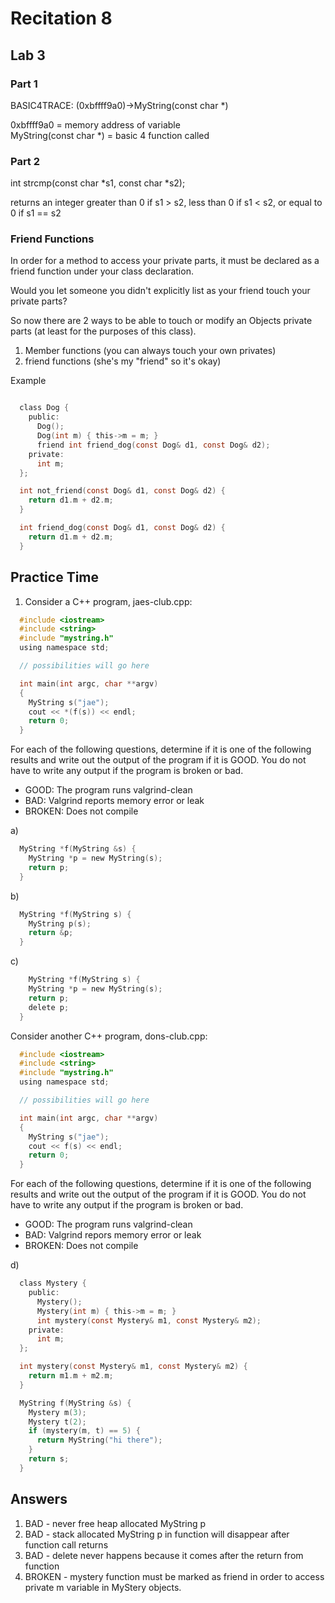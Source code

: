 # Recitation 8 #

## Lab 3 ##

### Part 1 ###

BASIC4TRACE: (0xbffff9a0)->MyString(const char *)

0xbffff9a0 = memory address of variable   
MyString(const char *) = basic 4 function called

### Part 2 ###

int strcmp(const char *s1, const char *s2);

returns an integer greater than 0 if s1 > s2, less than 0 if s1 < s2, or equal to 0 if s1 == s2

### Friend Functions ###

In order for a method to access your private parts, it must be declared as a friend function under your class declaration.

Would you let someone you didn't explicitly list as your friend touch your private parts?

So now there are 2 ways to be able to touch or modify an Objects private parts (at least for the purposes of this class).

1. Member functions (you can always touch your own privates)
2. friend functions (she's my "friend" so it's okay)

Example

```c

  class Dog {
    public:
      Dog();
      Dog(int m) { this->m = m; }
      friend int friend_dog(const Dog& d1, const Dog& d2);
    private:
      int m;
  };

  int not_friend(const Dog& d1, const Dog& d2) {
    return d1.m + d2.m;
  }

  int friend_dog(const Dog& d1, const Dog& d2) {
    return d1.m + d2.m;
  }
```

## Practice Time ##

1. Consider a C++ program, jaes-club.cpp:

```c
  #include <iostream>
  #include <string>
  #include "mystring.h"
  using namespace std;

  // possibilities will go here

  int main(int argc, char **argv)
  {
    MyString s("jae");
    cout << *(f(s)) << endl;
    return 0;
  }
```

For each of the following questions, determine if it is one of the 
following results and write out the output of the program if it is GOOD. You do not have to write any output if the program is broken or bad.

- GOOD: The program runs valgrind-clean
- BAD: Valgrind reports memory error or leak
- BROKEN: Does not compile

a)  

```c
  MyString *f(MyString &s) {
    MyString *p = new MyString(s);
    return p;
  }
```

b)  

```c
  MyString *f(MyString s) {
    MyString p(s);
    return &p;  
  }
```

c)  

```c
    MyString *f(MyString s) {
    MyString *p = new MyString(s);
    return p;
    delete p;
  }
```

Consider another C++ program, dons-club.cpp:

```c
  #include <iostream>
  #include <string>
  #include "mystring.h"
  using namespace std;

  // possibilities will go here

  int main(int argc, char **argv)
  {
    MyString s("jae");
    cout << f(s) << endl;
    return 0;
  }
```

For each of the following questions, determine if it is one of the 
following results and write out the output of the program if it is GOOD. You do not have to write any output if the program is broken or bad.

- GOOD: The program runs valgrind-clean
- BAD: Valgrind repors memory error or leak
- BROKEN: Does not compile

d)  
```c
  class Mystery {
    public:
      Mystery();
      Mystery(int m) { this->m = m; }
      int mystery(const Mystery& m1, const Mystery& m2);
    private:
      int m;
  };

  int mystery(const Mystery& m1, const Mystery& m2) {
    return m1.m + m2.m;
  }

  MyString f(MyString &s) {
    Mystery m(3);
    Mystery t(2);
    if (mystery(m, t) == 5) {
      return MyString("hi there");
    }
    return s;
  }
```

## Answers ##
1. BAD - never free heap allocated MyString p
2. BAD - stack allocated MyString p in function will disappear after function call returns
3. BAD - delete never happens because it comes after the return from function
4. BROKEN - mystery function must be marked as friend in order to access private m variable in MyStery objects.
